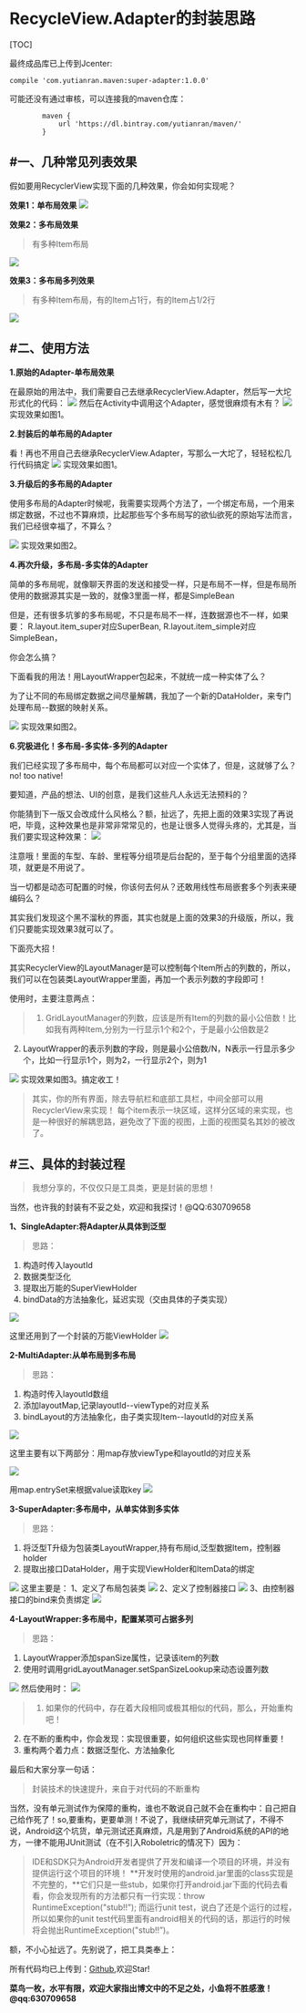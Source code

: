 # RecycleView.Adapter的封装思路

[TOC]

最终成品库已上传到Jcenter:
```
compile 'com.yutianran.maven:super-adapter:1.0.0'
```
可能还没有通过审核，可以连接我的maven仓库：
```
        maven {
            url 'https://dl.bintray.com/yutianran/maven/'
        }
```

#一、几种常见列表效果
---
假如要用RecyclerView实现下面的几种效果，你会如何实现呢？

**效果1：单布局效果**
![](http://upload-images.jianshu.io/upload_images/1458573-1927be380afca974.png?imageMogr2/auto-orient/strip%7CimageView2/2/w/310)

**效果2：多布局效果**
>有多种Item布局

![](http://upload-images.jianshu.io/upload_images/1458573-31dafe929c00d83d.png?imageMogr2/auto-orient/strip%7CimageView2/2/w/310)

**效果3：多布局多列效果**
>有多种Item布局，有的Item占1行，有的Item占1/2行

![](http://upload-images.jianshu.io/upload_images/1458573-ba6767e02d35564e.png?imageMogr2/auto-orient/strip%7CimageView2/2/w/310)


#二、使用方法
---
**1.原始的Adapter-单布局效果**

在最原始的用法中，我们需要自己去继承RecyclerView.Adapter，然后写一大坨形式化的代码：
![](http://upload-images.jianshu.io/upload_images/1458573-a8cd2fe9d0338d40?imageMogr2/auto-orient/strip%7CimageView2/2/w/1240)
然后在Activity中调用这个Adapter，感觉很麻烦有木有？
![](http://upload-images.jianshu.io/upload_images/1458573-c5c7fd0cd3399bca?imageMogr2/auto-orient/strip%7CimageView2/2/w/1240)
实现效果如图1。

**2.封装后的单布局的Adapter**

看！再也不用自己去继承RecyclerView.Adapter，写那么一大坨了，轻轻松松几行代码搞定
![](http://upload-images.jianshu.io/upload_images/1458573-6c5b97bc4c1af6e6?imageMogr2/auto-orient/strip%7CimageView2/2/w/1240)
实现效果如图1。

**3.升级后的多布局的Adapter**

使用多布局的Adapter时候呢，我需要实现两个方法了，一个绑定布局，一个用来绑定数据，不过也不算麻烦，比起那些写个多布局写的欲仙欲死的原始写法而言，我们已经很幸福了，不算么？

![](http://upload-images.jianshu.io/upload_images/1458573-1b77062abe1eaa4d?imageMogr2/auto-orient/strip%7CimageView2/2/w/1240)
实现效果如图2。

**4.再次升级，多布局-多实体的Adapter**

简单的多布局呢，就像聊天界面的发送和接受一样，只是布局不一样，但是布局所使用的数据源其实是一致的，就像3里面一样，都是SimpleBean

但是，还有很多坑爹的多布局呢，不只是布局不一样，连数据源也不一样，如果要：
R.layout.item_super对应SuperBean,
R.layout.item_simple对应SimpleBean，

你会怎么搞？

下面看我的用法！用LayoutWrapper<T>包起来，不就统一成一种实体了么？

为了让不同的布局绑定数据之间尽量解耦，我加了一个新的DataHolder，来专门处理布局--数据的映射关系。

![](http://upload-images.jianshu.io/upload_images/1458573-85f8b7ec7fab8250?imageMogr2/auto-orient/strip%7CimageView2/2/w/1240)
实现效果如图2。



**6.究极进化！多布局-多实体-多列的Adapter**

我们已经实现了多布局中，每个布局都可以对应一个实体了，但是，这就够了么？no! too native!

要知道，产品的想法、UI的创意，是我们这些凡人永远无法预料的？

你能猜到下一版又会改成什么风格么？额，扯远了，先把上面的效果3实现了再说吧，毕竟，这种效果也是非常非常常见的，也是让很多人觉得头疼的，尤其是，当我们要实现这种效果：
![](http://upload-images.jianshu.io/upload_images/1458573-bb1828cd2ab9bd33.png?imageMogr2/auto-orient/strip%7CimageView2/2/w/1240)

注意哦！里面的车型、车龄、里程等分组项是后台配的，至于每个分组里面的选择项，就更是不用说了。

当一切都是动态可配置的时候，你该何去何从？还敢用线性布局嵌套多个列表来硬编码么？

其实我们发现这个黑不溜秋的界面，其实也就是上面的效果3的升级版，所以，我们只要能实现效果3就可以了。

下面亮大招！

其实RecyclerView的LayoutManager是可以控制每个Item所占的列数的，所以，我们可以在包装类LayoutWrapper里面，再加一个表示列数的字段即可！

使用时，主要注意两点：
>1. GridLayoutManager的列数，应该是所有Item的列数的最小公倍数！比如我有两种Item,分别为一行显示1个和2个，于是最小公倍数是2
2. LayoutWrapper的表示列数的字段，则是最小公倍数/N，N表示一行显示多少个，比如一行显示1个，则为2，一行显示2个，则为1

![](http://upload-images.jianshu.io/upload_images/1458573-d3993e24c1224ef7?imageMogr2/auto-orient/strip%7CimageView2/2/w/1240)
实现效果如图3。搞定收工！

>其实，你的所有界面，除去导航栏和底部工具栏，中间全部可以用RecyclerView来实现！
每个item表示一块区域，这样分区域的来实现，也是一种很好的解耦思路，避免改了下面的视图，上面的视图莫名其妙的被改了。

#三、具体的封装过程
---
>我想分享的，不仅仅只是工具类，更是封装的思想！

当然，也许我的封装有不妥之处，欢迎和我探讨！@QQ:630709658

**1、SingleAdapter:将Adapter从具体到泛型**
>思路：
1. 构造时传入layoutId
2. 数据类型泛化
3. 提取出万能的SuperViewHolder
4. bindData的方法抽象化，延迟实现（交由具体的子类实现）

![](http://upload-images.jianshu.io/upload_images/1458573-9a006c4a49de919e?imageMogr2/auto-orient/strip%7CimageView2/2/w/1240)

这里还用到了一个封装的万能ViewHolder
![](http://upload-images.jianshu.io/upload_images/1458573-d2dc9d01c9c00b84?imageMogr2/auto-orient/strip%7CimageView2/2/w/1240)

**2-MultiAdapter:从单布局到多布局**
>思路：
1. 构造时传入layoutId数组
2. 添加layoutMap,记录layoutId--viewType的对应关系
3. bindLayout的方法抽象化，由子类实现Item--layoutId的对应关系

![](http://upload-images.jianshu.io/upload_images/1458573-62d9f2822f535ad0?imageMogr2/auto-orient/strip%7CimageView2/2/w/1240)

这里主要有以下两部分：用map存放viewType和layoutId的对应关系

![](http://upload-images.jianshu.io/upload_images/1458573-8251b9eccd8e0f0e?imageMogr2/auto-orient/strip%7CimageView2/2/w/1240)

用map.entrySet来根据value读取key
![](http://upload-images.jianshu.io/upload_images/1458573-4a5bfbb408c58930?imageMogr2/auto-orient/strip%7CimageView2/2/w/1240)

**3-SuperAdapter:多布局中，从单实体到多实体**

>思路：
1. 将泛型T升级为包装类LayoutWrapper,持有布局id,泛型数据Item，控制器holder
2. 提取出接口DataHolder，用于实现ViewHolder和ItemData的绑定

![](http://upload-images.jianshu.io/upload_images/1458573-ea82df7a2faa483a?imageMogr2/auto-orient/strip%7CimageView2/2/w/1240)
这里主要是：
1、定义了布局包装类
![](http://upload-images.jianshu.io/upload_images/1458573-a602f83e88d7824a?imageMogr2/auto-orient/strip%7CimageView2/2/w/1240)
2、定义了控制器接口
![](http://upload-images.jianshu.io/upload_images/1458573-e884010e13ed7234?imageMogr2/auto-orient/strip%7CimageView2/2/w/1240)
3、由控制器接口的bind来负责绑定
![](http://upload-images.jianshu.io/upload_images/1458573-d4f09f759644584d?imageMogr2/auto-orient/strip%7CimageView2/2/w/1240)

**4-LayoutWrapper:多布局中，配置某项可占据多列**
>思路：
1. LayoutWrapper添加spanSize属性，记录该item的列数
2. 使用时调用gridLayoutManager.setSpanSizeLookup来动态设置列数

![](http://upload-images.jianshu.io/upload_images/1458573-a775f17a99f61af4?imageMogr2/auto-orient/strip%7CimageView2/2/w/1240)
然后使用时：
![](http://upload-images.jianshu.io/upload_images/1458573-bcf7fe25efffa69c?imageMogr2/auto-orient/strip%7CimageView2/2/w/1240)

>1. 如果你的代码中，存在着大段相同或极其相似的代码，那么，开始重构吧！
2. 在不断的重构中，你会发现：实现很重要，如何组织这些实现也同样重要！
3. 重构两个着力点：数据泛型化、方法抽象化

最后和大家分享一句话：
>封装技术的快速提升，来自于对代码的不断重构

当然，没有单元测试作为保障的重构，谁也不敢说自己就不会在重构中：自己把自己给作死了！so,要重构，更要单测！不说了，我继续研究单元测试了，不得不说，Android这个坑货，单元测试还真麻烦，凡是用到了Android系统的API的地方，一律不能用JUnit测试（在不引入Roboletric的情况下）因为：
>IDE和SDK只为Android开发者提供了开发和编译一个项目的环境，并没有提供运行这个项目的环境！
**开发时使用的android.jar里面的class实现是不完整的，**它们只是一些stub，如果你打开android.jar下面的代码去看看，你会发现所有的方法都只有一行实现：throw RuntimeException("stub!!”);
而运行unit test，说白了还是个运行的过程，所以如果你的unit test代码里面有android相关的代码的话，那运行的时候将会抛出RuntimeException("stub!!”)。

额，不小心扯远了。先别说了，把工具类奉上：

所有代码均已上传到：[Github](https://github.com/fishyer/StudyRecyclerView),欢迎Star!

**菜鸟一枚，水平有限，欢迎大家指出博文中的不足之处，小鱼将不胜感激！@qq:630709658**




